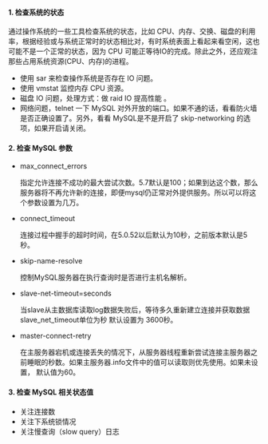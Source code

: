 #### 1. 检查系统的状态

通过操作系统的一些工具检查系统的状态，比如 CPU、内存、交换、磁盘的利用率，根据经验或与系统正常时的状态相比对，有时系统表面上看起来看空闲，这也可能不是一个正常的状态，因为 CPU 可能正等待IO的完成。除此之外，还应观注那些占用系统资源(CPU、内存)的进程。

- 使用 sar 来检查操作系统是否存在 IO 问题。
- 使用 vmstat 监控内存 CPU 资源。
- 磁盘 IO 问题，处理方式：做 raid IO 提高性能 。
- 网络问题，telnet 一下 MySQL 对外开放的端口。如果不通的话，看看防火墙是否正确设置了。另外，看看 MySQL是不是开启了 skip-networking 的选项，如果开启请关闭。



#### 2. 检查 MySQL 参数

- max_connect_errors

  指定允许连接不成功的最大尝试次数。5.7默认是100；如果到达这个数，那么服务器将不再允许新的连接，即便mysql仍正常对外提供服务。所以可以将这个参数设置为几万。

- connect_timeout

  连接过程中握手的超时时间，在5.0.52以后默认为10秒，之前版本默认是5秒。

- skip-name-resolve

  控制MySQL服务器在执行查询时是否进行主机名解析。

- slave-net-timeout=seconds

  当slave从主数据库读取log数据失败后，等待多久重新建立连接并获取数据 slave_net_timeout单位为秒 默认设置为 3600秒。

- master-connect-retry

  在主服务器宕机或连接丢失的情况下，从服务器线程重新尝试连接主服务器之前睡眠的秒数。如果主服务器.info文件中的值可以读取则优先使用。如果未设置， 默认值为60。



#### 3. 检查 MySQL 相关状态值

- 关注连接数
- 关注下系统锁情况
- 关注慢查询（slow query）日志